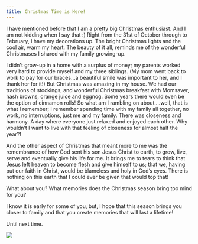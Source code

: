 ```yaml
---
title: Christmas Time is Here!
---
```


I have mentioned before that I am a pretty big Christmas enthusiast. And I am not kidding when I say that :) Right from the 31st of October through to February, I have my decorations up. The bright Christmas lights and the cool air, warm my heart. The beauty of it all, reminds me of the wonderful Christmases I shared with my family growing-up.

I didn't grow-up in a home with a surplus of money; my parents worked very hard to provide myself and my three siblings. (My mom went back to work to pay for our braces…a beautiful smile was important to her, and I thank her for it!) But Christmas was amazing in my house. We had our traditions of stockings, and wonderful Christmas breakfast with Momsaver, hash browns, orange juice and eggnog. Some years there would even be the option of cinnamon rolls! So what am I rambling on about….well, that is what I remember; I remember spending time with my family all together, no work, no interruptions, just me and my family. There was closeness and harmony. A day where everyone just relaxed and enjoyed each other. Why wouldn’t I want to live with that feeling of closeness for almost half the year?!

And the other aspect of Christmas that meant more to me was the remembrance of how God sent his son Jesus Christ to earth, to grow, live, serve and eventually give his life for me. It brings me to tears to think that Jesus left heaven to become flesh and give himself to us; that we, having put our faith in Christ, would be blameless and holy in God’s eyes. There is nothing on this earth that I could ever be given that would top that!

What about you? What memories does the Christmas season bring too mind for you?

I know it is early for some of you, but, I hope that this season brings you closer to family and that you create memories that will last a lifetime!

Until next time.

![](/images/christmas-tree-2018.jpg)
